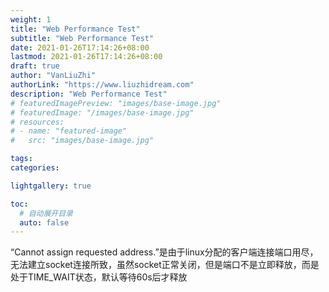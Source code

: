 ```yaml
---
weight: 1
title: "Web Performance Test"
subtitle: "Web Performance Test"
date: 2021-01-26T17:14:26+08:00
lastmod: 2021-01-26T17:14:26+08:00
draft: true
author: "VanLiuZhi"
authorLink: "https://www.liuzhidream.com"
description: "Web Performance Test"
# featuredImagePreview: "images/base-image.jpg"
# featuredImage: "/images/base-image.jpg"
# resources:
# - name: "featured-image"
#   src: "images/base-image.jpg"

tags: 
categories: 

lightgallery: true

toc:
  # 自动展开目录
  auto: false
---
```




<!--more-->

“Cannot assign requested address.”是由于linux分配的客户端连接端口用尽，无法建立socket连接所致，虽然socket正常关闭，但是端口不是立即释放，而是处于TIME_WAIT状态，默认等待60s后才释放

